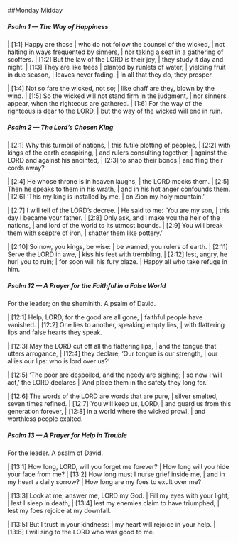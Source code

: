 ##Monday Midday

##### Psalm 1 — The Way of Happiness #####

|   [1:1] Happy are those
|    who do not follow the counsel of the wicked,
|  not halting in ways frequented by sinners,
|    nor taking a seat in a gathering of scoffers.
|   [1:2] But the law of the LORD is their joy,
|    they study it day and night.
|   [1:3] They are like trees
|    planted by runlets of water,
|  yielding fruit in due season,
|    leaves never fading.
|    In all that they do, they prosper.

|   [1:4] Not so fare the wicked, not so;
|    like chaff are they, blown by the wind.
|   [1:5] So the wicked will not stand firm in the judgment,
|    nor sinners appear, when the righteous are gathered.
|   [1:6] For the way of the righteous is dear to the LORD,
|    but the way of the wicked will end in ruin.

##### Psalm 2 — The Lord’s Chosen King #####

|   [2:1] Why this turmoil of nations,
|    this futile plotting of peoples,
|   [2:2] with kings of the earth conspiring,
|    and rulers consulting together,
|    against the LORD and against his anointed,
|   [2:3] to snap their bonds
|    and fling their cords away?

|   [2:4] He whose throne is in heaven laughs,
|    the LORD mocks them.
|   [2:5] Then he speaks to them in his wrath,
|    and in his hot anger confounds them.
|   [2:6] ‘This my king is installed by me,
|    on Zion my holy mountain.’

|   [2:7] I will tell of the LORD’s decree.
|  He said to me: ‘You are my son,
|    this day I became your father.
|   [2:8] Only ask, and I make you the heir of the nations,
|    and lord of the world to its utmost bounds.
|   [2:9] You will break them with sceptre of iron,
|    shatter them like pottery.’

|   [2:10] So now, you kings, be wise:
|    be warned, you rulers of earth.
|   [2:11] Serve the LORD in awe,
|    kiss his feet with trembling,
|   [2:12] lest, angry, he hurl you to ruin;
|    for soon will his fury blaze.
|    Happy all who take refuge in him.

##### Psalm 12 — A Prayer for the Faithful in a False World #####

For the leader; on the sheminith. A psalm of David.

|   [12:1] Help, LORD, for the good are all gone,
|    faithful people have vanished.
|   [12:2] One lies to another, speaking empty lies,
|    with flattering lips and false hearts they speak.

|   [12:3] May the LORD cut off all the flattering lips,
|    and the tongue that utters arrogance,
|   [12:4] they declare, ‘Our tongue is our strength,
|    our allies our lips: who is lord over us?’

|   [12:5] ‘The poor are despoiled, and the needy are sighing;
|    so now I will act,’ the LORD declares
|    ‘And place them in the safety they long for.’

|   [12:6] The words of the LORD are words that are pure,
|    silver smelted, seven times refined.
|   [12:7] You will keep us, LORD,
|    and guard us from this generation forever,
|   [12:8] in a world where the wicked prowl,
|    and worthless people exalted.

##### Psalm 13 — A Prayer for Help in Trouble #####

For the leader. A psalm of David.

|   [13:1] How long, LORD, will you forget me forever?
|    How long will you hide your face from me?
|   [13:2] How long must I nurse grief inside me,
|    and in my heart a daily sorrow?
|    How long are my foes to exult over me?

|   [13:3] Look at me, answer me, LORD my God.
|  Fill my eyes with your light,
|    lest I sleep in death,
|     [13:4] lest my enemies claim to have triumphed,
|    lest my foes rejoice at my downfall.

|   [13:5] But I trust in your kindness:
|    my heart will rejoice in your help.
|     [13:6] I will sing to the LORD who was good to me.

